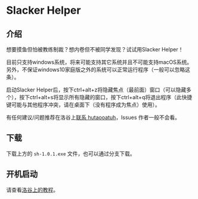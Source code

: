 # Slacker Helper

## 介绍

想要摸鱼但怕被教练制裁？想内卷但不被同学发现？试试用Slacker Helper！

目前只支持windows系统，将来可能支持其它系统并且不可能支持macOS系统。另外，不保证windows10家庭版之外的系统可以正常运行程序（一般可以忽略这条）。

启动Slacker Helper后，按下ctrl+alt+z将隐藏焦点（最前面）窗口（可以隐藏多个），按下ctrl+alt+s将显示所有隐藏的窗口，按下ctrl+alt+q将退出程序（此快捷键可能与其他程序冲突，请在桌面下（没有程序成为焦点）使用）。

有任何建议/问题推荐在洛谷上[联系 hutaooatuh](https://www.luogu.com.cn/chat?uid=942578)，Issues 作者一般不会看。

## 下载

下载上方的 `sh-1.0.1.exe` 文件，也可以通过分支下载。

## 开机启动

请查看[洛谷上的教程](https://www.luogu.com.cn/paste/4vrbix83)。
